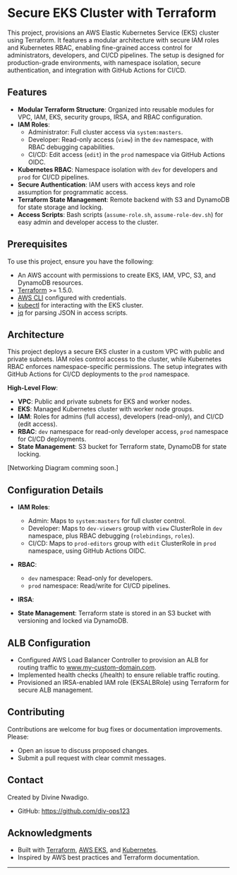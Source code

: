 # Secure EKS Cluster with Terraform

This project, provisions an AWS Elastic Kubernetes Service (EKS) cluster using Terraform. It features a modular architecture with secure IAM roles and Kubernetes RBAC, enabling fine-grained access control for administrators, developers, and CI/CD pipelines. The setup is designed for production-grade environments, with namespace isolation, secure authentication, and integration with GitHub Actions for CI/CD.

## Features

- **Modular Terraform Structure**: Organized into reusable modules for VPC, IAM, EKS, security groups, IRSA, and RBAC configuration.
- **IAM Roles**:
  - Administrator: Full cluster access via `system:masters`.
  - Developer: Read-only access (`view`) in the `dev` namespace, with RBAC debugging capabilities.
  - CI/CD: Edit access (`edit`) in the `prod` namespace via GitHub Actions OIDC.
- **Kubernetes RBAC**: Namespace isolation with `dev` for developers and `prod` for CI/CD pipelines.
- **Secure Authentication**: IAM users with access keys and role assumption for programmatic access.
- **Terraform State Management**: Remote backend with S3 and DynamoDB for state storage and locking.
- **Access Scripts**: Bash scripts (`assume-role.sh`, `assume-role-dev.sh`) for easy admin and developer access to the cluster.

## Prerequisites

To use this project, ensure you have the following:

- An AWS account with permissions to create EKS, IAM, VPC, S3, and DynamoDB resources.
- [Terraform](https://www.terraform.io/downloads.html) >= 1.5.0.
- [AWS CLI](https://aws.amazon.com/cli/) configured with credentials.
- [kubectl](https://kubernetes.io/docs/tasks/tools/) for interacting with the EKS cluster.
- [jq](https://stedolan.github.io/jq/) for parsing JSON in access scripts.

## Architecture

This project deploys a secure EKS cluster in a custom VPC with public and private subnets. IAM roles control access to the cluster, while Kubernetes RBAC enforces namespace-specific permissions. The setup integrates with GitHub Actions for CI/CD deployments to the `prod` namespace.

**High-Level Flow**:
- **VPC**: Public and private subnets for EKS and worker nodes.
- **EKS**: Managed Kubernetes cluster with worker node groups.
- **IAM**: Roles for admins (full access), developers (read-only), and CI/CD (edit access).
- **RBAC**: `dev` namespace for read-only developer access, `prod` namespace for CI/CD deployments.
- **State Management**: S3 bucket for Terraform state, DynamoDB for state locking.

[Networking Diagram comming soon.]

## Configuration Details

- **IAM Roles**:
  - Admin: Maps to `system:masters` for full cluster control.
  - Developer: Maps to `dev-viewers` group with `view` ClusterRole in `dev` namespace, plus RBAC debugging (`rolebindings`, `roles`).
  - CI/CD: Maps to `prod-editors` group with `edit` ClusterRole in `prod` namespace, using GitHub Actions OIDC.
- **RBAC**:
  - `dev` namespace: Read-only for developers.
  - `prod` namespace: Read/write for CI/CD pipelines.
- **IRSA**:

- **State Management**: Terraform state is stored in an S3 bucket with versioning and locked via DynamoDB.

## ALB Configuration
- Configured AWS Load Balancer Controller to provision an ALB for routing traffic to www.my-custom-domain.com.
- Implemented health checks (/health) to ensure reliable traffic routing.
- Provisioned an IRSA-enabled IAM role (EKSALBRole) using Terraform for secure ALB management.

## Contributing

Contributions are welcome for bug fixes or documentation improvements. Please:
- Open an issue to discuss proposed changes.
- Submit a pull request with clear commit messages.

## Contact

Created by Divine Nwadigo.  
- GitHub: https://github.com/div-ops123

## Acknowledgments

- Built with [Terraform](https://www.terraform.io/), [AWS EKS](https://aws.amazon.com/eks/), and [Kubernetes](https://kubernetes.io/).
- Inspired by AWS best practices and Terraform documentation.

---